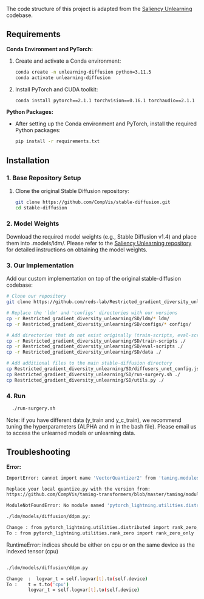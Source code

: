 
The code structure of this project is adapted from the [Saliency Unlearning](https://github.com/OPTML-Group/Unlearn-Saliency/tree/master/SD) codebase.

## Requirements

**Conda Environment and PyTorch:**
1. Create and activate a Conda environment:
    ```bash
    conda create -n unlearning-diffusion python=3.11.5
    conda activate unlearning-diffusion
    ```

2. Install PyTorch and CUDA toolkit:
    ```bash
    conda install pytorch==2.1.1 torchvision==0.16.1 torchaudio==2.1.1 pytorch-cuda=12.1 -c pytorch -c nvidia
    ```

**Python Packages:**
- After setting up the Conda environment and PyTorch, install the required Python packages:
    ```bash
    pip install -r requirements.txt
    ```

## Installation

### 1. Base Repository Setup
1. Clone the original Stable Diffusion repository:
    ```bash
    git clone https://github.com/CompVis/stable-diffusion.git
    cd stable-diffusion
    ```

### 2. Model Weights
Download the required model weights (e.g., Stable Diffusion v1.4) and place them into .models/ldm/. 
Please refer to the [Saliency Unlearning repository](https://github.com/OPTML-Group/Unlearn-Saliency/tree/master/SD) for detailed instructions on obtaining the model weights.

### 3. Our Implementation
Add our custom implementation on top of the original stable-diffusion codebase:

```bash
# Clone our repository
git clone https://github.com/reds-lab/Restricted_gradient_diversity_unlearning.git

# Replace the 'ldm' and 'configs' directories with our versions
cp -r Restricted_gradient_diversity_unlearning/SD/ldm/* ldm/
cp -r Restricted_gradient_diversity_unlearning/SD/configs/* configs/

# Add directories that do not exist originally (train-scripts, eval-scripts, data)
cp -r Restricted_gradient_diversity_unlearning/SD/train-scripts ./
cp -r Restricted_gradient_diversity_unlearning/SD/eval-scripts ./
cp -r Restricted_gradient_diversity_unlearning/SD/data ./

# Add additional files to the main stable-diffusion directory
cp Restricted_gradient_diversity_unlearning/SD/diffusers_unet_config.json ./
cp Restricted_gradient_diversity_unlearning/SD/run-surgery.sh ./
cp Restricted_gradient_diversity_unlearning/SD/utils.py ./
```

### 4. Run 

```bash
  ./run-surgery.sh
```

Note: if you have different data (y_train and y_c_train), we recommend tuning the hyperparameters (ALPHA and m in the bash file).
Please email us to access the unlearned models or unlearning data.

## Troubleshooting

**Error:**
```bash
ImportError: cannot import name 'VectorQuantizer2' from 'taming.modules.vqvae.quantize' (/home/myeongseob/miniconda3/envs/unlearning-diffusion/lib/python3.11/site-packages/taming/modules/vqvae/quantize.py)

Replace your local quantize.py with the version from:
https://github.com/CompVis/taming-transformers/blob/master/taming/modules/vqvae/quantize.py
```

```bash
ModuleNotFoundError: No module named 'pytorch_lightning.utilities.distributed'

./ldm/models/diffusion/ddpm.py:

Change : from pytorch_lightning.utilities.distributed import rank_zero_only
To : from pytorch_lightning.utilities.rank_zero import rank_zero_only
```

RuntimeError: indices should be either on cpu or on the same device as the indexed tensor (cpu)
```bash

./ldm/models/diffusion/ddpm.py 

Change  :  logvar_t = self.logvar[t].to(self.device)
To :    t = t.to('cpu')
        logvar_t = self.logvar[t].to(self.device)
```




